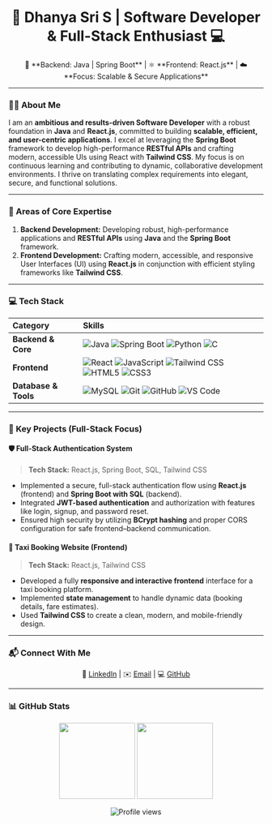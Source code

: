 <h1 align="center">🌟 Dhanya Sri S | Software Developer & Full-Stack Enthusiast 💻</h1>

<p align="center">
  🚀 **Backend: Java | Spring Boot** | ⚛️ **Frontend: React.js** | ☁️ **Focus: Scalable & Secure Applications**
</p>

---

### 👩‍💻 About Me

I am an **ambitious and results-driven Software Developer** with a robust foundation in **Java** and **React.js**, committed to building **scalable, efficient, and user-centric applications**. I excel at leveraging the **Spring Boot** framework to develop high-performance **RESTful APIs** and crafting modern, accessible UIs using React with **Tailwind CSS**. My focus is on continuous learning and contributing to dynamic, collaborative development environments. I thrive on translating complex requirements into elegant, secure, and functional solutions.

---

### 🎯 Areas of Core Expertise

1.  **Backend Development:** Developing robust, high-performance applications and **RESTful APIs** using **Java** and the **Spring Boot** framework.
2.  **Frontend Development:** Crafting modern, accessible, and responsive User Interfaces (UI) using **React.js** in conjunction with efficient styling frameworks like **Tailwind CSS**.

---

### 💻 Tech Stack

| Category | Skills |
| :--- | :--- |
| **Backend & Core** | ![Java](https://img.shields.io/badge/Java-ED8B00?style=for-the-badge&logo=openjdk&logoColor=white) ![Spring Boot](https://img.shields.io/badge/SpringBoot-6DB33F?style=for-the-badge&logo=springboot&logoColor=white) ![Python](https://img.shields.io/badge/Python-3776AB?style=for-the-badge&logo=python&logoColor=white) ![C](https://img.shields.io/badge/C-A8B9C8?style=for-the-badge&logo=c&logoColor=black) |
| **Frontend** | ![React](https://img.shields.io/badge/React-20232A?style=for-the-badge&logo=react&logoColor=61DAFB) ![JavaScript](https://img.shields.io/badge/JavaScript-F7E017?style=for-the-badge&logo=javascript&logoColor=black) ![Tailwind CSS](https://img.shields.io/badge/Tailwind-06B6D4?style=for-the-badge&logo=tailwindcss&logoColor=white) ![HTML5](https://img.shields.io/badge/HTML5-E34F26?style=for-the-badge&logo=html5&logoColor=white) ![CSS3](https://img.shields.io/badge/CSS3-1572B6?style=for-the-badge&logo=css3&logoColor=white) |
| **Database & Tools** | ![MySQL](https://img.shields.io/badge/MySQL-4479A1?style=for-the-badge&logo=mysql&logoColor=white) ![Git](https://img.shields.io/badge/Git-F05032?style=for-the-badge&logo=git&logoColor=white) ![GitHub](https://img.shields.io/badge/GitHub-181717?style=for-the-badge&logo=github&logoColor=white) ![VS Code](https://img.shields.io/badge/VS%20Code-007ACC?style=for-the-badge&logo=visualstudiocode&logoColor=white) |

---

### 🌟 Key Projects (Full-Stack Focus)

#### 🛡️ Full-Stack Authentication System
> **Tech Stack:** React.js, Spring Boot, SQL, Tailwind CSS
* Implemented a secure, full-stack authentication flow using **React.js** (frontend) and **Spring Boot with SQL** (backend).
* Integrated **JWT-based authentication** and authorization with features like login, signup, and password reset.
* Ensured high security by utilizing **BCrypt hashing** and proper CORS configuration for safe frontend–backend communication.

#### 🚕 Taxi Booking Website (Frontend)
> **Tech Stack:** React.js, Tailwind CSS
* Developed a fully **responsive and interactive frontend** interface for a taxi booking platform.
* Implemented **state management** to handle dynamic data (booking details, fare estimates).
* Used **Tailwind CSS** to create a clean, modern, and mobile-friendly design.

---

### 📬 Connect With Me

<p align="center">
  💼 <a href="https://linkedin.com/in/dhanya-sri-73a2952b7" target="_blank">LinkedIn</a> |
  ✉️ <a href="mailto:dhanyasris96@gmail.com">Email</a> |
  💻 <a href="https://github.com/DhanyaSri287" target="_blank">GitHub</a>
</p>

---

### 📊 GitHub Stats

<p align="center">
  <img src="https://github-readme-stats.vercel.app/api?username=DhanyaSri287&show_icons=true&theme=tokyonight&title_color=61DAFB&icon_color=61DAFB&text_color=FFFFFF&bg_color=1F242A" height="150"/>
  <img src="https://github-readme-stats.vercel.app/api/top-langs/?username=DhanyaSri287&layout=compact&theme=tokyonight&title_color=61DAFB&icon_color=61DAFB&text_color=FFFFFF&bg_color=1F242A" height="150"/>
</p>

<p align="center">
  <img src="https://komarev.com/ghpvc/?username=DhanyaSri287&label=Profile%20Views&color=blueviolet&style=flat-square" alt="Profile views"/>
</p>
